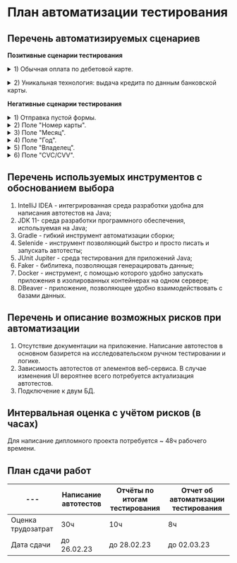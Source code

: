# План автоматизации тестирования
## Перечень автоматизируемых сценариев
**Позитивные сценарии тестирования**
<details>
  <summary>1) Обычная оплата по дебетовой карте.</summary> 

  **Шаги:**
1. Открыть веб-сервис ["Путешествие дня"](http://localhost:8080).
2. Нажать кнопку «Купить».
3. В открывшейся форме заполнить поля валидными данными.
4. Нажать кнопку «Продолжить».
      
  **Кейсы для проверки:**
   
 **1.1) Проверка всплывающего сообщения о результате платежа**
 
  *Ожидаемый результат:*
На странице появляется всплывающее окно с сообщением о результате операции "Успешно! Операция одобрена банком".

 **1.2) Проверка суммы платежа в БД**
  
  *Ожидаемый результат:*
В базе данных значение amount соответствует заявленной сумме платежа за тур на странице сайта.
 
 **1.3) Проверка соответствия id платежа в БД**
  
  *Ожидаемый результат:*
В базе данных значение payment_id из таблицы order_entity соответсвует значению transaction_id из таблицы payment_entity.
     
 **1.4) Проверка соответствия статуса платежа в БД**
  
  *Ожидаемый результат:*
В базе данных значение status=Approved.</details>



<details>
  <summary>2) Уникальная технология: выдача кредита по данным банковской карты.</summary>
  
 **Шаги:**
1. Открыть веб-сервис ["Путешествие дня"](http://localhost:8080).
2. Нажать кнопку «Купить в кредит».
3. В открывшейся форме заполнить поля валидными данными.
4. Нажать кнопку «Продолжить».
   
  **Кейсы для проверки:**
   
 **2.1) Проверка всплывающего сообщения о результате платежа**
  *Ожидаемый результат:*
 На странице появляется всплывающее окно с сообщением о результате операции "Успешно! Операция одобрена банком"
  
 **2.2) Проверка соответствия id платежа в БД**
  
  *Ожидаемый результат:*
В базе данных значение credit_id из таблицы order_entity соответсвует значению bank_id из таблицы credit_request_entity.
     
 **2.3) Проверка соответствия статуса платежа в БД**
  
  *Ожидаемый результат:*
В базе данных значение status=Approved.</details>
  
**Негативные сценарии тестирования**
<details>
  <summary>1) Отправка пустой формы.</summary>
  
 1. Открыть веб-сервис ["Путешествие дня"](http://localhost:8080).
 2. Нажать кнопку «Купить».
 3. Нажать кнопку «Продолжить».

   *Ожидаемый результат:*
 - Под каждым полем выводится сообщение об ошибке;
 - данные не записываются в БД.</details>
<details>
  <summary>2) Поле "Номер карты".</summary>
  
 **2.1) Ввести невалидный номер карты**
 
   *Ожидаемый результат:*
   
- после отправления данных выводится сообщение "Ошибка! Банк отказал в проведении операции";
- данные об операции записываются в БД.

**2.2) Не заполнять поле**

   *Ожидаемый результат:*

- под полем "Номер карты" появляется сообщение "Неверный формат";
- данные не отправляются и не записываются в БД.

**2.3) Ввести номер неизвестной карты**
 
 *Ожидаемый результат:*

- после отправления данных выводится сообщение "Ошибка! Банк отказал в проведении операции";
- данные не отправляются и не записываются в БД.

**2.4) Ввести неполный номер карты**
  
  *Ожидаемый результат:*

- под полем "Номер карты" появляется сообщение "Неверный формат";
- данные не отправляются и не записываются в БД.</details>
<details>
<summary>3) Поле "Месяц".</summary>
  
 **3.1) Не заполнять поле**

   *Ожидаемый результат:*

- под полем "Месяц" появится сообщение "Неверный формат";
- данные не отправляются и не записываются в БД.
 
 **3.2) Ввести нижнее граничное значение в поле "месяц" (00)**
 
   *Ожидаемый результат:*
   
- под полем "Месяц" появляется сообщение "Неверно указан срок действия карты";
- данные не отправляются и не записываются в БД.

**3.3) Ввести верхнее граничное значение в поле "месяц" (>12)**

   *Ожидаемый результат:*

- под полем "Месяц" появляется сообщение "Неверно указан срок действия карты";
- данные не отправляются и не записываются в БД.

**3.4) Ввести значение одной цифрой**
  
  *Ожидаемый результат:*

- под полем "Месяц" появляется сообщение "Неверный формат";
- данные не отправляются и не записываются в БД.

**3.5) Ввести месяц на один меньше текущего**
  
  *Ожидаемый результат:*

- под полем "Месяц" появляется сообщение "Неверно указан срок действия карты";
- данные не отправляются и не записываются в БД.</details>
<details>
<summary>4) Поле "Год".</summary>
  
 **4.1) Не заполнять поле**

   *Ожидаемый результат:*

- под полем "Год" появится сообщение "Неверный формат";
- данные не отправляются и не записываются в БД.
 
 **4.2) Ввести прошлый год (текущий - 1)**
 
   *Ожидаемый результат:*
   
- под полем "Год" появляется сообщение "Истёк срок действия карты";
- данные не отправляются и не записываются в БД.

**4.3) Ввести год из будущего (текущий + 6)**

   *Ожидаемый результат:*

- под полем "Год" появляется сообщение "Неверно указан срок действия карты";
- данные не отправляются и не записываются в БД.

**4.4) Ввести значение одной цифрой**
  
  *Ожидаемый результат:*

- под полем "Год" появляется сообщение "Неверный формат";
- данные не отправляются и не записываются в БД.</details>
<details>
<summary>5) Поле "Владелец".</summary>
  
 **5.1) Не заполнять поле**

   *Ожидаемый результат:*

- под полем "Владелец" появится сообщение "Поле обязательно для заполнения";
- данные не отправляются и не записываются в БД.
 
 **5.2) Ввести символы**
 
   *Ожидаемый результат:*
   
- под полем "Владелец" появляется сообщение "Неверный формат";
- данные не отправляются и не записываются в БД.

 **5.3) Ввести цифры**
 
   *Ожидаемый результат:*
   
- под полем "Владелец" появляется сообщение "Неверный формат";
- данные не отправляются и не записываются в БД.

 **5.4) Ввести имя на кириллице**
 
   *Ожидаемый результат:*
   
- под полем "Владелец" появляется сообщение "Неверный формат";
- данные не отправляются и не записываются в БД.</details>
<details>
<summary>6) Поле "CVC/CVV".</summary>
  
 **6.1) Не заполнять поле**

   *Ожидаемый результат:*

- под полем "CVC/CVV" появится сообщение "Неверный формат";
- данные не отправляются и не записываются в БД.
 
 **6.2) Ввести двузначное число**
 
   *Ожидаемый результат:*
   
- под полем "CVC/CVV" появится сообщение "Неверный формат";
- данные не отправляются и не записываются в БД.</details>

## Перечень используемых инструментов с обоснованием выбора
1) IntelliJ IDEA - интегрированная среда разработки удобна для написания автотестов на Java;
2) JDK 11- среда разработки программного обеспечения, используемая на Java;
3) Gradle - гибкий инструмент автоматизации сборки;
4) Selenide - инструмент позволяющий быстро и просто писать и запускать автотесты;
5) JUnit Jupiter - среда тестирования для приложений Java;
6) Faker - библитека, позволяющая генерацировать данные;
7) Docker - инструмент, с помощью которого удобно запускать приложения в изолированных контейнерах на одном сервере;
8) DBeaver - приложение, позволяющее удобно взаимодействовать с базами данных.
## Перечень и описание возможных рисков при автоматизации
1) Отсутствие документации на приложение. Написание автотестов в основном базирется на исследовательском ручном тестировании и логике.
2) Зависимость автотестов от элементов веб-сервиса. В случае изменения UI вероятнее всего потребуется актуализация автотестов.
3) Подключение к двум БД.
## Интервальная оценка с учётом рисков (в часах)
Для написание дипломного проекта потребуется ~ 48ч рабочего времени.
## План сдачи работ

---   | Написание автотестов | Отчёты по итогам тестирования  | Отчет об автоматизации тестирования
--- | --- | --- | ---
Оценка трудозатрат | 30ч | 10ч | 8ч 
Дата сдачи | до 26.02.23 | до 28.02.23 | до 02.03.23
